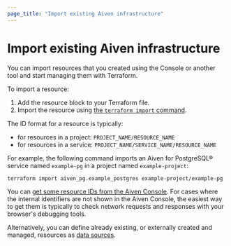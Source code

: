 ```yaml
---
page_title: "Import existing Aiven infrastructure"
---
```


# Import existing Aiven infrastructure

You can import resources that you created using the Console or another tool and start managing them with Terraform.

To import a resource:

1. Add the resource block to your Terraform file.
2. Import the resource using [the `terraform import` command](https://developer.hashicorp.com/terraform/cli/commands/import).

The ID format for a resource is typically:
- for resources in a project: `PROJECT_NAME/RESOURCE_NAME`
- for resources in a service: `PROJECT_NAME/SERVICE_NAME/RESOURCE_NAME`

For example, the following command imports an Aiven for PostgreSQL® service named `example-pg` in a project named `example-project`:

```bash
terraform import aiven_pg.example_postgres example-project/example-pg
```

You can [get some resource IDs from the Aiven Console](https://aiven.io/docs/platform/reference/get-resource-IDs). For cases where the internal identifiers are not shown in the Aiven Console,
the easiest way to get them is typically to check network requests and responses with your browser's debugging tools.

Alternatively, you can define already existing, or externally created and managed, resources as [data sources](../data-sources).
